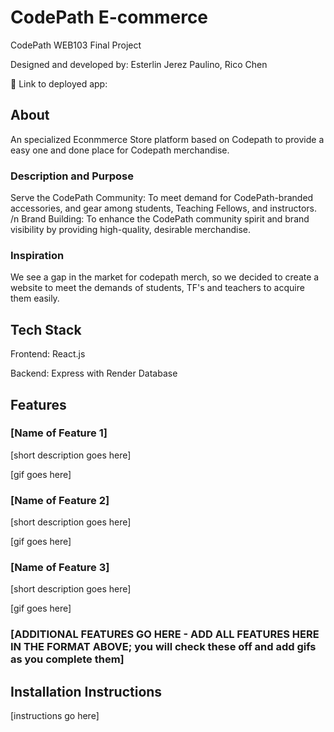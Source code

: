 # CodePath E-commerce

CodePath WEB103 Final Project

Designed and developed by: Esterlin Jerez Paulino, Rico Chen

🔗 Link to deployed app:

## About
An specialized Econmmerce Store platform based on Codepath to provide a easy one and done place for Codepath merchandise.  

### Description and Purpose

Serve the CodePath Community: To meet demand for CodePath-branded accessories, and gear among students, Teaching Fellows, and instructors. /n
Brand Building: To enhance the CodePath community spirit and brand visibility by providing high-quality, desirable merchandise.

### Inspiration

We see a gap in the market for codepath merch, so we decided to create a website to meet the demands of students, TF's and teachers to acquire them easily. 

## Tech Stack

Frontend: React.js

Backend: Express with Render Database

## Features

### [Name of Feature 1]

[short description goes here]

[gif goes here]

### [Name of Feature 2]

[short description goes here]

[gif goes here]

### [Name of Feature 3]

[short description goes here]

[gif goes here]

### [ADDITIONAL FEATURES GO HERE - ADD ALL FEATURES HERE IN THE FORMAT ABOVE; you will check these off and add gifs as you complete them]

## Installation Instructions

[instructions go here]

